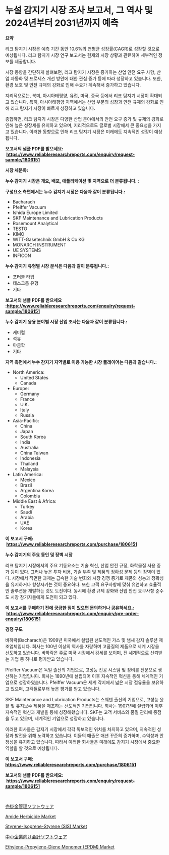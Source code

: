 <p><h1>누설 감지기 시장 조사 보고서, 그 역사 및 2024년부터 2031년까지 예측</h1></p><p><strong>요약</strong></p>
<p><p>리크 탐지기 시장은 예측 기간 동안 10.6%의 연평균 성장률(CAGR)로 성장할 것으로 예상됩니다. 리크 탐지기 시장 연구 보고서는 현재의 시장 상황과 관련하여 세부적인 정보를 제공합니다. </p><p>시장 동향을 간단하게 살펴보면, 리크 탐지기 시장은 증가하는 산업 안전 요구 사항, 산업 자동화 및 프로세스 개선 방안에 대한 관심 증가 등에 따라 성장하고 있습니다. 또한, 환경 보호 및 안전 규제의 강화로 인해 수요가 계속해서 증가하고 있습니다.</p><p>지리적으로는, 북미, 아시아태평양, 유럽, 미국, 중국 등에서 리크 탐지기 시장이 확대되고 있습니다. 특히, 아시아태평양 지역에서는 산업 부문의 성장과 안전 규제의 강화로 인해 리크 탐지기 시장이 빠르게 성장하고 있습니다.</p><p>종합하면, 리크 탐지기 시장은 다양한 산업 분야에서의 안전 요구 증가 및 규제의 강화로 인해 높은 성장세를 유지하고 있으며, 지리적으로도 글로벌 시장에서 큰 중요성을 가지고 있습니다. 이러한 동향으로 인해 리크 탐지기 시장은 미래에도 지속적인 성장이 예상됩니다.</p></p>
<p><strong>보고서의 샘플 PDF를 받으세요: &nbsp;<a href="https://www.reliableresearchreports.com/enquiry/request-sample/1806151">https://www.reliableresearchreports.com/enquiry/request-sample/1806151</a></strong></p>
<p><strong>시장 세분화:</strong></p>
<p><strong> 누수 감지기 시장은 개요, 배포, 애플리케이션 및 지역으로 더 분류됩니다. :</strong></p>
<p><strong>구성요소 측면에서는 누수 감지기 시장은 다음과 같이 분류됩니다.:</strong></p>
<p><ul><li>Bacharach</li><li>Pfeiffer Vacuum</li><li>Ishida Europe Limited</li><li>SKF Maintenance and Lubrication Products</li><li>Rosemount Analytical</li><li>TESTO</li><li>KIMO</li><li>WITT-Gasetechnik GmbH & Co KG</li><li>MONARCH INSTRUMENT</li><li>UE SYSTEMS</li><li>INFICON</li></ul></p>
<p><strong> 누수 감지기 유형별 시장 분석은 다음과 같이 분류됩니다.:</strong></p>
<p><ul><li>포터블 타입</li><li>데스크톱 유형</li><li>기타</li></ul></p>
<p><strong>보고서의 샘플 PDF를 받으세요 :<a href="https://www.reliableresearchreports.com/enquiry/request-sample/1806151">https://www.reliableresearchreports.com/enquiry/request-sample/1806151</a></strong></p>
<p><strong> 누수 감지기 응용 분야별 시장 산업 조사는 다음과 같이 분류됩니다.:</strong></p>
<p><ul><li>케미컬</li><li>석유</li><li>야금학</li><li>기타</li></ul></p>
<p><strong>지역 측면에서 누수 감지기 지역별로 이용 가능한 시장 플레이어는 다음과 같습니다.:</strong></p>
<p><ul>
    <li>
        North America:
        <ul>
            <li>United States</li>
            <li>Canada</li>
        </ul>
    </li>
    <li>
        Europe:
        <ul>
            <li>Germany</li>
            <li>France</li>
            <li>U.K.</li>
            <li>Italy</li>
            <li>Russia</li>
        </ul>
    </li>
    <li>
        Asia-Pacific:
        <ul>
            <li>China</li>
            <li>Japan</li>
            <li>South Korea</li>
            <li>India</li>
            <li>Australia</li>
            <li>China Taiwan</li>
            <li>Indonesia</li>
            <li>Thailand</li>
            <li>Malaysia</li>
        </ul>
    </li>
    <li>
        Latin America:
        <ul>
            <li>Mexico</li>
            <li>Brazil</li>
            <li>Argentina Korea</li>
            <li>Colombia</li>
        </ul>
    </li>
    <li>
        Middle East & Africa:
        <ul>
            <li>Turkey</li>
            <li>Saudi</li>
            <li>Arabia</li>
            <li>UAE</li>
            <li>Korea</li>
        </ul>
    </li>
    </ul></p>
<p><strong>이 보고서 구매: &nbsp;<a href="https://www.reliableresearchreports.com/purchase/1806151">https://www.reliableresearchreports.com/purchase/1806151</a></strong></p>
<p><strong>누수 감지기의 주요 동인 및 장벽 시장</strong></p>
<p><p>리크 탐지기 시장에서의 주요 기동요소는 기술 혁신, 산업 안전 규정, 화학물질 사용 증가 등이 있다. 그러나 높은 투자 비용, 기술 부족 및 제품의 정확성 문제 등의 장벽이 있다. 시장에서 직면한 과제는 급속한 기술 변화와 시장 경쟁 증가로 제품의 성능과 정확성을 유지하거나 향상시키는 것이 중요하다. 또한 고객 요구사항에 맞춰 유연하고 효율적인 솔루션을 개발하는 것도 도전이다. 동시에 환경 규제 강화와 산업 안전 요구사항 준수도 시장 참가자들에게 도전이 되고 있다.</p></p>
<p><strong>이 보고서를 구매하기 전에 궁금한 점이 있으면 문의하거나 공유하세요.: &nbsp;<a href="https://www.reliableresearchreports.com/enquiry/pre-order-enquiry/1806151">https://www.reliableresearchreports.com/enquiry/pre-order-enquiry/1806151</a></strong></p>
<p><strong>경쟁 구도</strong></p>
<p><p>바하락(Bacharach)은 1909년 미국에서 설립된 선도적인 가스 및 냄새 감지 솔루션 제조업체입니다. 회사는 100년 이상의 역사를 자랑하며 고품질의 제품으로 세계 시장을 선도하고 있습니다. 바하락은 주로 미국 시장에서 강세를 보이며, 전 세계적으로 신뢰받는 기업 중 하나로 평가받고 있습니다.</p><p>Pfeiffer Vacuum은 독일 출신의 기업으로, 고성능 진공 시스템 및 장비를 전문으로 생산하는 기업입니다. 회사는 1890년에 설립되어 이후 지속적인 혁신을 통해 세계적인 기업으로 성장하였습니다. Pfeiffer Vacuum은 세계 각지에서 넓은 시장 점유율을 보유하고 있으며, 고객들로부터 높은 평가를 받고 있습니다.</p><p>SKF Maintenance and Lubrication Products는 스웨덴 출신의 기업으로, 고성능 윤활 및 유지보수 제품을 제조하는 선도적인 기업입니다. 회사는 1907년에 설립되어 이후 지속적인 혁신과 개발을 통해 성장해왔습니다. SKF는 고객 서비스와 품질 관리에 중점을 두고 있으며, 세계적인 기업으로 성장하고 있습니다.</p><p>이러한 회사들은 감지기 시장에서 각각 독보적인 위치를 차지하고 있으며, 지속적인 성장과 발전을 위해 노력하고 있습니다. 이들의 매출은 매년 꾸준히 증가하며, 수익성과 안정성을 유지하고 있습니다. 따라서 이러한 회사들은 미래에도 감지기 시장에서 중요한 역할을 할 것으로 예상됩니다.</p></p>
<p><strong>이 보고서 구매: &nbsp; <a href="https://www.reliableresearchreports.com/purchase/1806151">https://www.reliableresearchreports.com/purchase/1806151</a></strong></p>
<p><strong>보고서의 샘플 PDF를 받으세요: &nbsp;<a href="https://www.reliableresearchreports.com/enquiry/request-sample/1806151">https://www.reliableresearchreports.com/enquiry/request-sample/1806151</a></strong><strong></strong></p>
<p>&nbsp;</p>
<p><p><a href="https://github.com/mcbeesbxa270/Market-Research-Report-List-1/blob/main/5963177194585.md">売掛金管理ソフトウェア</a></p><p><a href="https://github.com/BryceTownsendr/Market-Research-Report-List-3/blob/main/amide-herbicide-market.md">Amide Herbicide Market</a></p><p><a href="https://issuu.com/reportprime-2/docs/styrene-isoprene-styrene-sis-market-size-2030.pptx">Styrene-Isoprene-Styrene (SIS) Market</a></p><p><a href="https://github.com/ksxzwxabcuynh011/Market-Research-Report-List-1/blob/main/6099923194584.md">中小企業向け会計ソフトウェア</a></p><p><a href="https://issuu.com/reportprime-2/docs/ethylene-propylene-diene-monomer-ep_efe8bb329724ba">Ethylene-Propylene-Diene Monomer (EPDM) Market</a></p></p>